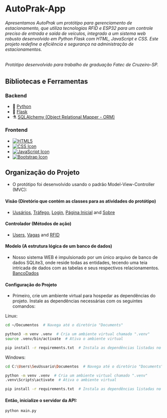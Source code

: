 
# AutoPrak-App

###### Apresentamos AutoPrak um protótipo para gerenciamento de estacionamento, que utiliza tecnologias RFID e ESP32 para um controle preciso de entrada e saída de veículos, integrado a um sistema web robusto desenvolvido em Python Flask com HTML, JavaScript e CSS. Este projeto redefine a eficiência e segurança na administração de estacionamentos.

###### Protótipo desenvolvido para trabalho de graduação Fatec de Cruzeiro-SP.

## Bibliotecas e Ferramentas

### Backend

* 🐍 [Python](https://www.python.org/)
* 🧪 [Flask](https://flask.palletsprojects.com/en/2.3.x/)
* ⚗️  [SQLAlchemy (Object Relational Mapper - ORM)](https://flask-sqlalchemy.palletsprojects.com/en/3.0.x/)

### Frontend
* [![HTML5](https://upload.wikimedia.org/wikipedia/commons/thumb/6/61/HTML5_logo_and_wordmark.svg/50px-HTML5_logo_and_wordmark.svg.png)](https://developer.mozilla.org/en-US/docs/Glossary/HTML5)
* [![CSS Icon](https://upload.wikimedia.org/wikipedia/commons/thumb/d/d5/CSS3_logo_and_wordmark.svg/50px-CSS3_logo_and_wordmark.svg.png)](https://developer.mozilla.org/en-US/docs/Web/CSS)
* [![JavaScript Icon](https://github.com/Djonatan01/AutoPark/assets/103201121/5f6f6e3b-3c7a-4af8-ab59-b5603657e9e0)](https://developer.mozilla.org/en-US/docs/Web/JavaScript)
* [![Bootstrap Icon](https://upload.wikimedia.org/wikipedia/commons/thumb/b/b2/Bootstrap_logo.svg/50px-Bootstrap_logo.svg.png)](https://getbootstrap.com/)

## Organização do Projeto

* O protótipo foi desenvolvido usando o padrão Model-View-Controller (MVC):

#### Visão (Diretório que contém as classes para as atividades do protótipo)

* [Uusários](Src/View/User.py), [Tráfego](Src/View/Traffic.py), [Login](Src/View/Login.py), [Página Inicial](Src/View/Home.py) and [Sobre](Src/View/About.py)

#### Controlador (Métodos de ação)

* [Users](Src/Controller/Users.py), [Vagas](Src/Controller/Vagas.py) and [RFID](Src/Controller/RFID.py)


#### Modelo (A estrutura lógica de um banco de dados)
* Nosso sistema WEB é impulsionado por um único arquivo de banco de dados SQLite3, onde reside todas as entidades, tecendo uma teia intricada de dados com as tabelas e seus respectivos relacionamentos.
[BancoDados](Src/Model/BancoDados.py)

#### Configuração do Projeto
* Primeiro, crie um ambiente virtual para hospedar as dependências do projeto.
Instale as dependências necessárias com os seguintes comandos:

Linux:

```bash
cd ~/Documentos  # Navega até o diretório "Documents"

python3 -m venv .venv  # Cria um ambiente virtual chamado ".venv"
source .venv/bin/activate  # Ativa o ambiente virtual

pip install -r requirements.txt  # Instala as dependências listadas no arquivo "requirements.txt"
```

Windows:

```bash
cd C:\Users\SeuUsuario\Documentos  # Navega até o diretório "Documents"

python -m venv .venv  # Cria um ambiente virtual chamado ".venv"
.venv\Scripts\activate  # Ativa o ambiente virtual

pip install -r requirements.txt  # Instala as dependências listadas no arquivo "requirements.txt"

```

#### Então, inicialize o servidor da API:

```bash
python main.py
```